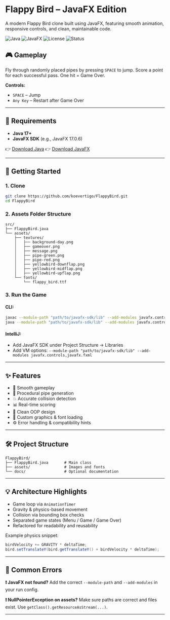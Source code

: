 # Flappy Bird – JavaFX Edition

A modern Flappy Bird clone built using JavaFX, featuring smooth animation, responsive controls, and clean, maintainable code.

![Java](https://img.shields.io/badge/Java-17+-orange.svg)
![JavaFX](https://img.shields.io/badge/JavaFX-17.0.6-blue.svg)
![License](https://img.shields.io/badge/License-MIT-green.svg)
![Status](https://img.shields.io/badge/Status-Complete-brightgreen.svg)

## 🎮 Gameplay

Fly through randomly placed pipes by pressing `SPACE` to jump. Score a point for each successful pass. One hit = Game Over.

**Controls:**

* `SPACE` – Jump
* `Any Key` – Restart after Game Over

---

## 🔧 Requirements

* **Java 17+**
* **JavaFX SDK** (e.g., JavaFX 17.0.6)

👉 [Download Java](https://openjdk.org/)
👉 [Download JavaFX](https://gluonhq.com/products/javafx/)

---

## 🚀 Getting Started

### 1. Clone

```bash
git clone https://github.com/koevertigo/FlappyBird.git
cd FlappyBird
```

### 2. Assets Folder Structure

```
src/
├── FlappyBird.java
└── assets/
    ├── textures/
    │   ├── background-day.png
    │   ├── gameover.png
    │   ├── message.png
    │   ├── pipe-green.png
    │   ├── pipe-red.png
    │   ├── yellowbird-downflap.png
    │   ├── yellowbird-midflap.png
    │   ├── yellowbird-upflap.png
    └── fonts/
        └── flappy_bird.ttf
```

### 3. Run the Game

#### CLI:

```bash
javac --module-path "path/to/javafx-sdk/lib" --add-modules javafx.controls,javafx.fxml FlappyBird.java
java --module-path "path/to/javafx-sdk/lib" --add-modules javafx.controls,javafx.fxml FlappyBird
```

#### IntelliJ:

* Add JavaFX SDK under Project Structure → Libraries
* Add VM options:
  `--module-path "path/to/javafx-sdk/lib" --add-modules javafx.controls,javafx.fxml`

---

## ✨ Features

* 🎯 Smooth gameplay
* 🔁 Procedural pipe generation
* 💥 Accurate collision detection
* 📊 Real-time scoring
* 🧠 Clean OOP design
* 🎨 Custom graphics & font loading
* ⚙️ Error handling & compatibility hints

---

## 🛠 Project Structure

```
FlappyBird/
├── FlappyBird.java       # Main class
├── assets/               # Images and fonts
└── docs/                 # Optional documentation
```

---

## 💡 Architecture Highlights

* Game loop via `AnimationTimer`
* Gravity & physics-based movement
* Collision via bounding box checks
* Separated game states (Menu / Game / Game Over)
* Refactored for readability and reusability

Example physics snippet:

```java
birdVelocity += GRAVITY * deltaTime;
bird.setTranslateY(bird.getTranslateY() + birdVelocity * deltaTime);
```

---

## 🐞 Common Errors

**❗ JavaFX not found?**
Add the correct `--module-path` and `--add-modules` in your run config.

**❗ NullPointerException on assets?**
Make sure paths are correct and files exist. Use `getClass().getResourceAsStream(...)`.

---

